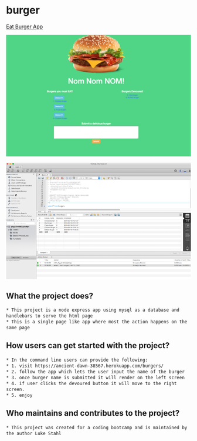 # burger

[Eat Burger App](https://ancient-dawn-38567.herokuapp.com/burgers/)

![This is a screen shot of my app](https://github.com/Stahlwalker/burger/blob/master/public/assets/images/AppImage.png)

![This is a screen shot of mysql database](https://github.com/Stahlwalker/burger/blob/master/public/assets/images/msyql.png)

## What the project does?
    * This project is a node express app using mysql as a database and handlebars to serve the html page
    * This is a single page like app where most the action happens on the same page  

## How users can get started with the project?
    * In the command line users can provide the following:
    * 1. visit https://ancient-dawn-38567.herokuapp.com/burgers/
    * 2. follow the app which lets the user input the name of the burger
    * 3. once burger name is submitted it will render on the left screen
    * 4. if user clicks the devoured button it will move to the right screen. 
    * 5. enjoy

## Who maintains and contributes to the project?
    * This project was created for a coding bootcamp and is maintained by the author Luke Stahl
